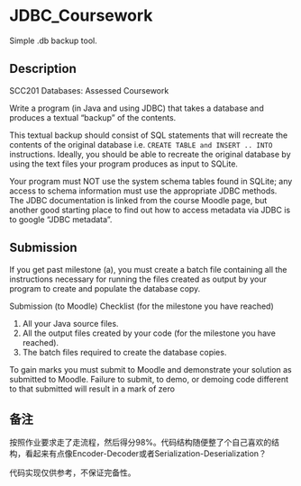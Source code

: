 # JDBC_Coursework

Simple .db backup tool.

## Description
SCC201 Databases: Assessed Coursework

Write a program (in Java and using JDBC) that takes a database and produces a textual “backup” of the 
contents.

This textual backup should consist of SQL statements that will recreate the contents of the original database i.e. `CREATE TABLE and INSERT .. INTO` instructions. Ideally, you should be able to recreate the original database by using the text files your program produces as input to SQLite.

Your program must NOT use the system schema tables found in SQLite; any access to schema information must use the appropriate JDBC methods. The JDBC documentation is linked from the course Moodle page, but another good starting place to find out how to access metadata via JDBC is to google “JDBC metadata”.

## Submission
If you get past milestone (a), you must create a batch file containing all the instructions necessary for running the files created as output by your program to create and populate the database copy.

Submission (to Moodle) Checklist (for the milestone you have reached)

1. All your Java source files.
2. All the output files created by your code (for the milestone you have reached).
3. The batch files required to create the database copies.

To gain marks you must submit to Moodle and demonstrate your solution as submitted to Moodle. 
Failure to submit, to demo, or demoing code different to that submitted will result in a mark of zero

## 备注
按照作业要求走了走流程，然后得分98%。代码结构随便整了个自己喜欢的结构，看起来有点像Encoder-Decoder或者Serialization-Deserialization？

代码实现仅供参考，不保证完备性。